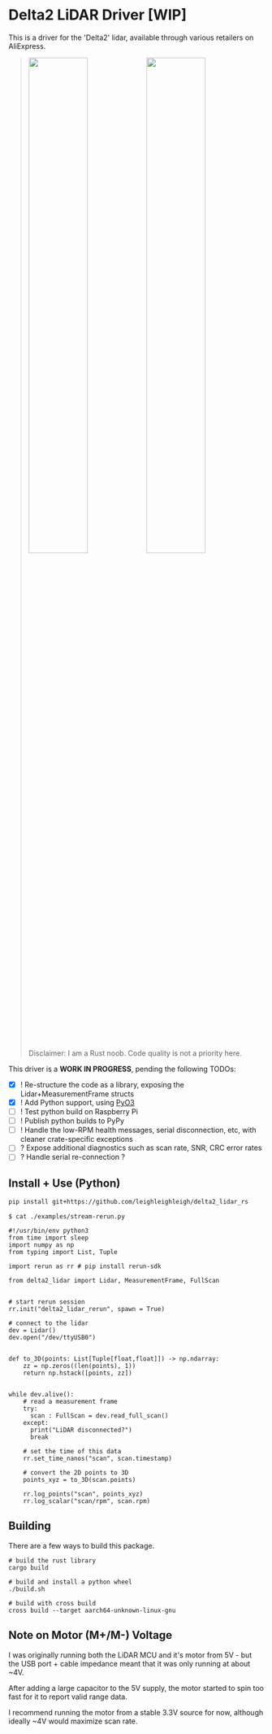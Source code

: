 # Delta2 LiDAR Driver [WIP]

This is a driver for the 'Delta2' lidar, available through various retailers on AliExpress.

> <span><img src="https://github.com/leighleighleigh/delta2_lidar_rs/assets/19563769/c1bdc3bf-2b20-4779-9921-db1de1d9350a" width="50%" /><img src="https://github.com/leighleighleigh/delta2_lidar_rs/assets/19563769/7c0640d8-4063-4ccb-94ff-96de2c8c1ec5" width="50%" /></span><br>
> Disclaimer: I am a Rust noob. Code quality is not a priority here.

This driver is a **WORK IN PROGRESS**, pending the following TODOs:
 - [x] ! Re-structure the code as a library, exposing the Lidar+MeasurementFrame structs
 - [x] ! Add Python support, using [PyO3](https://pyo3.rs/v0.19.2/)
 - [ ] ! Test python build on Raspberry Pi
 - [ ] ! Publish python builds to PyPy
 - [ ] ! Handle the low-RPM health messages, serial disconnection, etc, with cleaner crate-specific exceptions
 - [ ] ? Expose additional diagnostics such as scan rate, SNR, CRC error rates
 - [ ] ? Handle serial re-connection ?

## Install + Use (Python)

```bash
pip install git+https://github.com/leighleighleigh/delta2_lidar_rs
```

`$ cat ./examples/stream-rerun.py`
```
#!/usr/bin/env python3
from time import sleep
import numpy as np
from typing import List, Tuple

import rerun as rr # pip install rerun-sdk

from delta2_lidar import Lidar, MeasurementFrame, FullScan


# start rerun session
rr.init("delta2_lidar_rerun", spawn = True)

# connect to the lidar
dev = Lidar()
dev.open("/dev/ttyUSB0")


def to_3D(points: List[Tuple[float,float]]) -> np.ndarray:
    zz = np.zeros((len(points), 1))
    return np.hstack([points, zz])


while dev.alive():
    # read a measurement frame
    try:
      scan : FullScan = dev.read_full_scan()
    except:
      print("LiDAR disconnected?")
      break

    # set the time of this data
    rr.set_time_nanos("scan", scan.timestamp)

    # convert the 2D points to 3D
    points_xyz = to_3D(scan.points)

    rr.log_points("scan", points_xyz)
    rr.log_scalar("scan/rpm", scan.rpm)
```

## Building

There are a few ways to build this package.

```
# build the rust library
cargo build 

# build and install a python wheel
./build.sh

# build with cross build
cross build --target aarch64-unknown-linux-gnu
```

## Note on Motor (M+/M-) Voltage
I was originally running both the LiDAR MCU and it's motor from 5V - but the USB port + cable impedance meant that it was only running at about ~4V.

After adding a large capacitor to the 5V supply, the motor started to spin too fast for it to report valid range data.

I recommend running the motor from a stable 3.3V source for now, although ideally ~4V would maximize scan rate.
